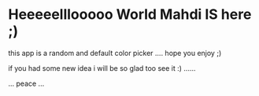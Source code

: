 # Heeeeelllooooo World Mahdi IS here ;)
this app is a random and default color picker .... hope you enjoy ;)

if you had some new idea i will be so glad too see it :) ......

... peace ...
